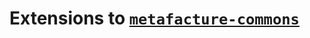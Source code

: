 # Extensions to [`metafacture-commons`](https://github.com/metafacture/metafacture-core/tree/master/metafacture-commons)